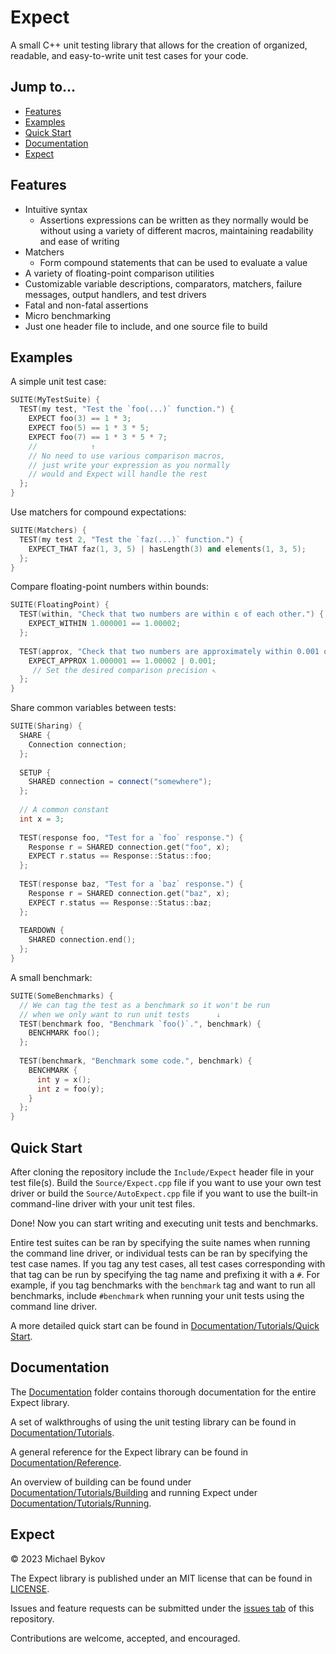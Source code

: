 # Expect

A small C++ unit testing library that allows for the creation of organized,
readable, and easy-to-write unit test cases for your code.

## Jump to...
- [Features](#Features)
- [Examples](#Examples)
- [Quick Start](#Quick-Start)
- [Documentation](#Documentation)
- [Expect](#Expect)

## Features

- Intuitive syntax
  - Assertions expressions can be written as they normally would be without
    using a variety of different macros, maintaining readability and ease of
    writing
- Matchers
  - Form compound statements that can be used to evaluate a value
- A variety of floating-point comparison utilities
- Customizable variable descriptions, comparators, matchers, failure messages,
  output handlers, and test drivers
- Fatal and non-fatal assertions
- Micro benchmarking
- Just one header file to include, and one source file to build

## Examples

A simple unit test case:
``` C++
SUITE(MyTestSuite) {
  TEST(my test, "Test the `foo(...)` function.") {
    EXPECT foo(3) == 1 * 3;
    EXPECT foo(5) == 1 * 3 * 5;
    EXPECT foo(7) == 1 * 3 * 5 * 7;
    //            ↑
    // No need to use various comparison macros,
    // just write your expression as you normally
    // would and Expect will handle the rest
  };
}
```

Use matchers for compound expectations:
``` C++
SUITE(Matchers) {
  TEST(my test 2, "Test the `faz(...)` function.") {
    EXPECT_THAT faz(1, 3, 5) | hasLength(3) and elements(1, 3, 5);
  };
}
```

Compare floating-point numbers within bounds:
``` C++
SUITE(FloatingPoint) {
  TEST(within, "Check that two numbers are within ε of each other.") {
    EXPECT_WITHIN 1.000001 == 1.00002;
  };
  
  TEST(approx, "Check that two numbers are approximately within 0.001 of each other.") {
    EXPECT_APPROX 1.000001 == 1.00002 | 0.001;
     // Set the desired comparison precision ↖︎
  };
}
```

Share common variables between tests:
``` C++
SUITE(Sharing) {
  SHARE {
    Connection connection;
  };
  
  SETUP {
    SHARED connection = connect("somewhere");
  };
  
  // A common constant
  int x = 3;
  
  TEST(response foo, "Test for a `foo` response.") {
    Response r = SHARED connection.get("foo", x);
    EXPECT r.status == Response::Status::foo;
  };
  
  TEST(response baz, "Test for a `baz` response.") {
    Response r = SHARED connection.get("baz", x);
    EXPECT r.status == Response::Status::baz;
  };
  
  TEARDOWN {
    SHARED connection.end();
  };
}
```

A small benchmark:
``` C++
SUITE(SomeBenchmarks) {
  // We can tag the test as a benchmark so it won't be run
  // when we only want to run unit tests      ↓
  TEST(benchmark foo, "Benchmark `foo()`.", benchmark) {
    BENCHMARK foo();
  };
  
  TEST(benchmark, "Benchmark some code.", benchmark) {
    BENCHMARK {
      int y = x();
      int z = foo(y);
    }
  };
}
```

## Quick Start

After cloning the repository include the `Include/Expect` header file in your
test file(s).
Build the `Source/Expect.cpp` file if you want to use your own test driver or
build the `Source/AutoExpect.cpp` file if you want to use the built-in
command-line driver with your unit test files.

Done!
Now you can start writing and executing unit tests and benchmarks.

Entire test suites can be ran by specifying the suite names when running the
command line driver, or individual tests can be ran by specifying the test case
names.
If you tag any test cases, all test cases corresponding with that tag can be run
by specifying the tag name and prefixing it with a `#`.
For example, if you tag benchmarks with the `benchmark` tag and want to run all
benchmarks, include `#benchmark` when running your unit tests using the
command line driver.

A more detailed quick start can be found in
[Documentation/Tutorials/Quick Start](Documentation/Tutorials/Quick-Start.md).

## Documentation

The [Documentation](Documentation) folder contains thorough documentation for
the entire Expect library.

A set of walkthroughs of using the unit testing library can be found in
[Documentation/Tutorials](Documentation/Tutorials).

A general reference for the Expect library can be found in
[Documentation/Reference](Documentation/Reference).

An overview of building can be found under
[Documentation/Tutorials/Building](Documentation/Tutorials/Building.md)
and running Expect under
[Documentation/Tutorials/Running](Documentation/Tutorials/Running.md).

## Expect

© 2023 Michael Bykov

The Expect library is published under an MIT license that can be found in
[LICENSE](LICENSE).

Issues and feature requests can be submitted under the
[issues tab](https://github.com/MichaelBykov/Expect/issues) of this repository.

Contributions are welcome, accepted, and encouraged.
